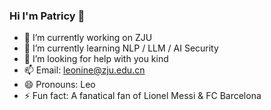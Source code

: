 ### Hi I'm Patricy 👋
- 🔭 I’m currently working on ZJU
- 🌱 I’m currently learning NLP / LLM / AI Security
- 🤔 I’m looking for help with you kind
- 📫 Email: leonine@zju.edu.cn
- 😄 Pronouns: Leo
- ⚡ Fun fact: A fanatical fan of Lionel Messi & FC Barcelona
